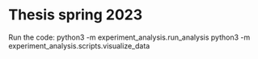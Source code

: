 # Thesis spring 2023

Run the code: 
python3 -m experiment_analysis.run_analysis
python3 -m experiment_analysis.scripts.visualize_data